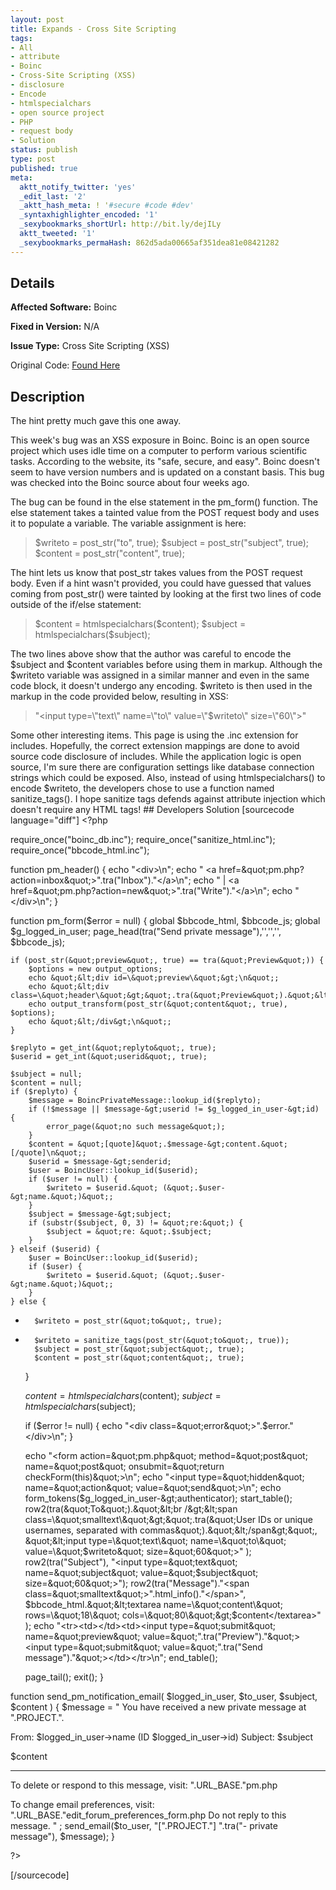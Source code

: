 ```yaml
---
layout: post
title: Expands - Cross Site Scripting
tags:
- All
- attribute
- Boinc
- Cross-Site Scripting (XSS)
- disclosure
- Encode
- htmlspecialchars
- open source project
- PHP
- request body
- Solution
status: publish
type: post
published: true
meta:
  aktt_notify_twitter: 'yes'
  _edit_last: '2'
  _aktt_hash_meta: ! '#secure #code #dev'
  _syntaxhighlighter_encoded: '1'
  _sexybookmarks_shortUrl: http://bit.ly/dejILy
  aktt_tweeted: '1'
  _sexybookmarks_permaHash: 862d5ada00665af351dea81e08421282
---
```

## Details
__Affected Software:__ Boinc

__Fixed in Version:__  N/A

__Issue Type:__ Cross Site Scripting (XSS)

Original Code: <a title="Expect" href="http://spotthevuln.com/2010/11/expands/" target="_blank">Found    Here</a>
## Description
The hint pretty much gave this one away.

This week's bug was an XSS exposure in Boinc.  Boinc is an open source project which uses idle time on a computer to perform various scientific tasks.  According to the website, its "safe, secure, and easy". Boinc doesn't seem to have version numbers and is updated on a constant basis.  This bug was checked into the Boinc source about four weeks ago.

The bug can be found in the else statement in the pm_form() function.  The else statement takes a tainted value from the POST request body and uses it to populate a variable.  The variable assignment is here:
<blockquote>$writeto = post_str("to", true);
$subject = post_str("subject", true);
$content = post_str("content", true);</blockquote>
The hint lets us know that post_str takes values from the POST request body.  Even if a hint wasn't provided, you could have guessed that values coming from post_str() were tainted by looking at the first two lines of code outside of the if/else statement:
<blockquote>$content = htmlspecialchars($content);
$subject = htmlspecialchars($subject);</blockquote>
The two lines above show that the author was careful to encode the $subject and $content variables before using them in markup.  Although the $writeto variable was assigned in a similar manner and even in the same code block, it doesn't undergo any encoding.  $writeto is then used in the markup in the code provided below, resulting in XSS:
<blockquote>"&lt;input type=\"text\" name=\"to\" value=\"$writeto\" size=\"60\"&gt;"</blockquote>
Some other interesting items.  This page is using the .inc extension for includes.  Hopefully, the correct extension mappings are done to avoid source code disclosure of includes.  While the application logic is open source, I'm sure there are configuration settings like database connection strings which could be exposed.  Also, instead of using htmlspecialchars() to encode $writeto, the developers chose to use a function named sanitize_tags().  I hope sanitize tags defends against attribute injection which doesn't require any HTML tags!
## Developers Solution
[sourcecode language="diff"]
&lt;?php

require_once(&quot;boinc_db.inc&quot;);
require_once(&quot;sanitize_html.inc&quot;);
require_once(&quot;bbcode_html.inc&quot;);

function pm_header() {
    echo &quot;&lt;div&gt;\n&quot;;
    echo &quot;    &lt;a href=\&quot;pm.php?action=inbox\&quot;&gt;&quot;.tra(&quot;Inbox&quot;).&quot;&lt;/a&gt;\n&quot;;
    echo &quot;    | &lt;a href=\&quot;pm.php?action=new\&quot;&gt;&quot;.tra(&quot;Write&quot;).&quot;&lt;/a&gt;\n&quot;;
    echo &quot;&lt;/div&gt;\n&quot;;
}

function pm_form($error = null) {
    global $bbcode_html, $bbcode_js;
    global $g_logged_in_user;
    page_head(tra(&quot;Send private message&quot;),'','','', $bbcode_js);

    if (post_str(&quot;preview&quot;, true) == tra(&quot;Preview&quot;)) {
        $options = new output_options;
        echo &quot;&lt;div id=\&quot;preview\&quot;&gt;\n&quot;;
        echo &quot;&lt;div class=\&quot;header\&quot;&gt;&quot;.tra(&quot;Preview&quot;).&quot;&lt;/div&gt;\n&quot;;
        echo output_transform(post_str(&quot;content&quot;, true), $options);
        echo &quot;&lt;/div&gt;\n&quot;;
    }

    $replyto = get_int(&quot;replyto&quot;, true);
    $userid = get_int(&quot;userid&quot;, true);

    $subject = null;
    $content = null;
    if ($replyto) {
        $message = BoincPrivateMessage::lookup_id($replyto);
        if (!$message || $message-&gt;userid != $g_logged_in_user-&gt;id) {
            error_page(&quot;no such message&quot;);
        }
        $content = &quot;[quote]&quot;.$message-&gt;content.&quot;[/quote]\n&quot;;
        $userid = $message-&gt;senderid;
        $user = BoincUser::lookup_id($userid);
        if ($user != null) {
            $writeto = $userid.&quot; (&quot;.$user-&gt;name.&quot;)&quot;;
        }
        $subject = $message-&gt;subject;
        if (substr($subject, 0, 3) != &quot;re:&quot;) {
            $subject = &quot;re: &quot;.$subject;
        }
    } elseif ($userid) {
        $user = BoincUser::lookup_id($userid);
        if ($user) {
            $writeto = $userid.&quot; (&quot;.$user-&gt;name.&quot;)&quot;;
        }
    } else {
-       $writeto = post_str(&quot;to&quot;, true);
+		$writeto = sanitize_tags(post_str(&quot;to&quot;, true));
        $subject = post_str(&quot;subject&quot;, true);
        $content = post_str(&quot;content&quot;, true);
    }

    $content = htmlspecialchars($content);
    $subject = htmlspecialchars($subject);

    if ($error != null) {
        echo &quot;&lt;div class=\&quot;error\&quot;&gt;&quot;.$error.&quot;&lt;/div&gt;\n&quot;;
    }

    echo &quot;&lt;form action=\&quot;pm.php\&quot; method=\&quot;post\&quot; name=\&quot;post\&quot; onsubmit=\&quot;return checkForm(this)\&quot;&gt;\n&quot;;
    echo &quot;&lt;input type=\&quot;hidden\&quot; name=\&quot;action\&quot; value=\&quot;send\&quot;&gt;\n&quot;;
    echo form_tokens($g_logged_in_user-&gt;authenticator);
    start_table();
    row2(tra(&quot;To&quot;).&quot;&lt;br /&gt;&lt;span class=\&quot;smalltext\&quot;&gt;&quot;.tra(&quot;User IDs or unique usernames, separated with commas&quot;).&quot;&lt;/span&gt;&quot;,
        &quot;&lt;input type=\&quot;text\&quot; name=\&quot;to\&quot; value=\&quot;$writeto\&quot; size=\&quot;60\&quot;&gt;&quot;
    );
    row2(tra(&quot;Subject&quot;), &quot;&lt;input type=\&quot;text\&quot; name=\&quot;subject\&quot; value=\&quot;$subject\&quot; size=\&quot;60\&quot;&gt;&quot;);
    row2(tra(&quot;Message&quot;).&quot;&lt;span class=\&quot;smalltext\&quot;&gt;&quot;.html_info().&quot;&lt;/span&gt;&quot;,
        $bbcode_html.&quot;&lt;textarea name=\&quot;content\&quot; rows=\&quot;18\&quot; cols=\&quot;80\&quot;&gt;$content&lt;/textarea&gt;&quot;
    );
    echo &quot;&lt;tr&gt;&lt;td&gt;&lt;/td&gt;&lt;td&gt;&lt;input type=\&quot;submit\&quot; name=\&quot;preview\&quot; value=\&quot;&quot;.tra(&quot;Preview&quot;).&quot;\&quot;&gt; &lt;input type=\&quot;submit\&quot; value=\&quot;&quot;.tra(&quot;Send message&quot;).&quot;\&quot;&gt;&lt;/td&gt;&lt;/tr&gt;\n&quot;;
    end_table();

    page_tail();
    exit();
}

function send_pm_notification_email(
    $logged_in_user, $to_user, $subject, $content
) {
    $message  = &quot;
You have received a new private message at &quot;.PROJECT.&quot;.

From: $logged_in_user-&gt;name (ID $logged_in_user-&gt;id)
Subject: $subject

$content

--------------------------
To delete or respond to this message, visit:
&quot;.URL_BASE.&quot;pm.php

To change email preferences, visit:
&quot;.URL_BASE.&quot;edit_forum_preferences_form.php
Do not reply to this message.
&quot; ;
    send_email($to_user, &quot;[&quot;.PROJECT.&quot;] &quot;.tra(&quot;- private message&quot;), $message);
}

?&gt;

[/sourcecode] 
